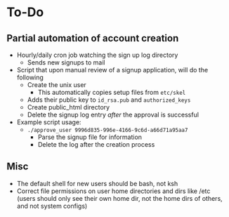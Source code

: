 # To-Do

## Partial automation of account creation
- Hourly/daily cron job watching the sign up log directory
  - Sends new signups to mail
- Script that upon manual review of a signup application, will do the following
  - Create the unix user
    - This automatically copies setup files from `etc/skel`
  - Adds their public key to `id_rsa.pub` and `authorized_keys`
  - Create public_html directory
  - Delete the signup log entry _after_ the approval is successful  
 - Example script usage:
   - `./approve_user 9996d835-996e-4166-9c6d-a66d71a95aa7`
     - Parse the signup file for information
     - Delete the log after the creation process
  
## Misc
- The default shell for new users should be bash, not ksh
- Correct file permissions on user home directories and dirs like /etc 
  (users should only see their own home dir, not the home dirs of others, and not system configs)
